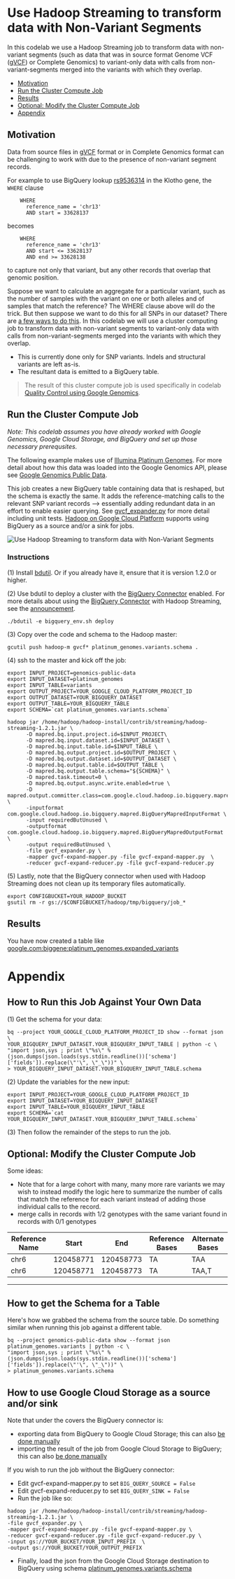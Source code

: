 # Use Hadoop Streaming to transform data with Non-Variant Segments

In this codelab we use a Hadoop Streaming job to transform data with non-variant segments (such as data that was in source format Genome VCF ([gVCF](https://sites.google.com/site/gvcftools/home/about-gvcf/gvcf-conventions)) or Complete Genomics) to variant-only data with calls from non-variant-segments merged into the variants with which they overlap. 

* [Motivation](#motivation)
* [Run the Cluster Compute Job](#run-the-cluster-compute-job)
* [Results](#results)
* [Optional: Modify the Cluster Compute Job](#optional-modify-the-cluster-compute-job)
* [Appendix](#appendix)

## Motivation

Data from source files in [gVCF](https://sites.google.com/site/gvcftools/home/about-gvcf/gvcf-conventions) format or in Complete Genomics format can be challenging to work with due to the presence of non-variant segment records.

For example to use BigQuery lookup [rs9536314](http://www.ncbi.nlm.nih.gov/SNP/snp_ref.cgi?rs=rs9536314) in the Klotho gene, the `WHERE` clause
```
    WHERE
      reference_name = 'chr13'
      AND start = 33628137
```
becomes
```
    WHERE
      reference_name = 'chr13'
      AND start <= 33628137
      AND end >= 33628138
```
to capture not only that variant, but any other records that overlap that genomic position.

Suppose we want to calculate an aggregate for a particular variant, such as the number of samples with the variant on one or both alleles and of samples that match the reference?  The WHERE clause above will do the trick.  But then suppose we want to do this for all SNPs in our dataset?  There are [a few ways to do this](https://github.com/googlegenomics/bigquery-examples/tree/master/pgp/data-stories/schema-comparisons#motivation). In this codelab we will use a cluster computing job to transform data with non-variant segments to variant-only data with calls from non-variant-segments merged into the variants with which they overlap. 
* This is currently done only for SNP variants. Indels and structural variants are left as-is.  
* The resultant data is emitted to a BigQuery table.

> The result of this cluster compute job is used specifically in codelab [Quality Control using Google Genomics](../../R/PlatinumGenomes-QC).

## Run the Cluster Compute Job

_Note: This codelab assumes you have already worked with Google Genomics, Google Cloud Storage, and BigQuery and set up those necessary prerequsites._

The following example makes use of [Illumina Platinum Genomes](http://www.illumina.com/platinumgenomes/).  For more detail about how this data was loaded into the Google Genomics API, please see [Google Genomics Public Data](https://cloud.google.com/genomics/data/platinum-genomes).

This job creates a new BigQuery table containing data that is reshaped, but the schema is exactly the same.  It adds the reference-matching calls to the relevant SNP variant records --> essentially adding redundant data in an effort to enable easier querying. See [gvcf_expander.py](./gvcf_expander.py) for more detail including unit tests.  [Hadoop on Google Cloud Platform](https://cloud.google.com/hadoop/) supports using BigQuery as a source and/or a sink for jobs.

<img src="HadoopOnGCE.png" title="Use Hadoop Streaming to transform data with Non-Variant Segments" alt="Use Hadoop Streaming to transform data with Non-Variant Segments" style="display: block; margin: auto;" />

### Instructions

(1) Install [bdutil](https://cloud.google.com/hadoop/). Or if you already have it, ensure that it is version 1.2.0 or higher.

(2) Use bdutil to deploy a cluster with the [BigQuery Connector](https://cloud.google.com/hadoop/bigquery-connector) enabled.  For more details about using the [BigQuery Connector](https://cloud.google.com/hadoop/bigquery-connector) with Hadoop Streaming, see the [announcement](https://groups.google.com/forum/#!topic/gcp-hadoop-announce/bzji9yjj304).

```
./bdutil -e bigquery_env.sh deploy
```

(3) Copy over the code and schema to the Hadoop master:

```
gcutil push hadoop-m gvcf* platinum_genomes.variants.schema .
```

(4) ssh to the master and kick off the job:

```
export INPUT_PROJECT=genomics-public-data
export INPUT_DATASET=platinum_genomes
export INPUT_TABLE=variants
export OUTPUT_PROJECT=YOUR_GOOGLE_CLOUD_PLATFORM_PROJECT_ID
export OUTPUT_DATASET=YOUR_BIGQUERY_DATASET
export OUTPUT_TABLE=YOUR_BIGQUERY_TABLE
export SCHEMA=`cat platinum_genomes.variants.schema`

hadoop jar /home/hadoop/hadoop-install/contrib/streaming/hadoop-streaming-1.2.1.jar \
      -D mapred.bq.input.project.id=$INPUT_PROJECT\
      -D mapred.bq.input.dataset.id=$INPUT_DATASET \
      -D mapred.bq.input.table.id=$INPUT_TABLE \
      -D mapred.bq.output.project.id=$OUTPUT_PROJECT \
      -D mapred.bq.output.dataset.id=$OUTPUT_DATASET \
      -D mapred.bq.output.table.id=$OUTPUT_TABLE \
      -D mapred.bq.output.table.schema="${SCHEMA}" \
      -D mapred.task.timeout=0 \
      -D mapred.bq.output.async.write.enabled=true \
      -D mapred.output.committer.class=com.google.cloud.hadoop.io.bigquery.mapred.BigQueryMapredOutputCommitter \
      -inputformat com.google.cloud.hadoop.io.bigquery.mapred.BigQueryMapredInputFormat \
      -input requiredButUnused \
      -outputformat com.google.cloud.hadoop.io.bigquery.mapred.BigQueryMapredOutputFormat \
      -output requiredButUnused \
      -file gvcf_expander.py \
      -mapper gvcf-expand-mapper.py -file gvcf-expand-mapper.py  \
      -reducer gvcf-expand-reducer.py -file gvcf-expand-reducer.py
```

(5) Lastly, note that the BigQuery connector when used with Hadoop Streaming does not clean up its temporary files automatically.

```
export CONFIGBUCKET=YOUR_HADOOP_BUCKET
gsutil rm -r gs://$CONFIGBUCKET/hadoop/tmp/bigquery/job_*
```

## Results

You have now created a table like [google.com:biggene:platinum_genomes.expanded_variants](https://bigquery.cloud.google.com/table/google.com:biggene:platinum_genomes.expanded_variants?pli=1)

# Appendix

## How to Run this Job Against Your Own Data

(1) Get the schema for your data:
```
bq --project YOUR_GOOGLE_CLOUD_PLATFORM_PROJECT_ID show --format json \
YOUR_BIGQUERY_INPUT_DATASET.YOUR_BIGQUERY_INPUT_TABLE | python -c \
"import json,sys ; print \"%s\" % (json.dumps(json.loads(sys.stdin.readline())['schema']['fields']).replace(\"'\", \"_\"))" \
> YOUR_BIGQUERY_INPUT_DATASET.YOUR_BIGQUERY_INPUT_TABLE.schema
```

(2) Update the variables for the new input:
```
export INPUT_PROJECT=YOUR_GOOGLE_CLOUD_PLATFORM_PROJECT_ID
export INPUT_DATASET=YOUR_BIGQUERY_INPUT_DATASET
export INPUT_TABLE=YOUR_BIGQUERY_INPUT_TABLE
export SCHEMA=`cat YOUR_BIGQUERY_INPUT_DATASET.YOUR_BIGQUERY_INPUT_TABLE.schema`
```
(3) Then follow the remainder of the steps to run the job.

## Optional: Modify the Cluster Compute Job

Some ideas:
* Note that for a large cohort with many, many more rare variants we may wish to instead modify the logic here to summarize the number of calls that match the reference for each variant instead of adding those individual calls to the record.
* merge calls in records with 1/2 genotypes with the same variant found in records with 0/1 genotypes

Reference Name | Start     | End       | Reference Bases | Alternate Bases
---------------|-----------|-----------|-----------------|-----------------
chr6           | 120458771 | 120458773 |TA               |TAA
chr6           | 120458771 | 120458773 |TA               |TAA,T
 
--------------------------------------------------------

## How to get the Schema for a Table

Here's how we grabbed the schema from the source table.  Do something similar when running this job against a different table.

```
bq --project genomics-public-data show --format json platinum_genomes.variants | python -c \
"import json,sys ; print \"%s\" % (json.dumps(json.loads(sys.stdin.readline())['schema']['fields']).replace(\"'\", \"_\"))" \
> platinum_genomes.variants.schema
```

## How to use Google Cloud Storage as a source and/or sink

Note that under the covers the BigQuery connector is:
 * exporting data from BigQuery to Google Cloud Storage; this can also [be done manually](https://cloud.google.com/bigquery/bigquery-web-ui#exportdata)
  * importing the result of the job from Google Cloud Storage to BigQuery; this can also [be done manually](https://cloud.google.com/bigquery/bigquery-web-ui#createtable)
  
If you wish to run the job without the BigQuery connector:
* Edit gvcf-expand-mapper.py to set `BIG_QUERY_SOURCE = False`
* Edit gvcf-expand-reducer.py to set `BIG_QUERY_SINK = False`
* Run the job like so:
```
hadoop jar /home/hadoop/hadoop-install/contrib/streaming/hadoop-streaming-1.2.1.jar \
-file gvcf_expander.py \
-mapper gvcf-expand-mapper.py -file gvcf-expand-mapper.py \
-reducer gvcf-expand-reducer.py -file gvcf-expand-reducer.py \
-input gs://YOUR_BUCKET/YOUR_INPUT_PREFIX  \
-output gs://YOUR_BUCKET/YOUR_OUTPUT_PREFIX
```
* Finally, load the json from the Google Cloud Storage destination to BigQuery using schema [platinum_genomes.variants.schema](./platinum_genomes.variants.schema)
